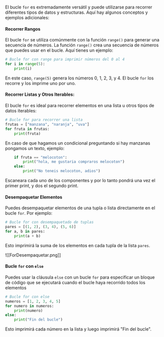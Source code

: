 El bucle `for` es extremadamente versátil y puede utilizarse para recorrer diferentes tipos de datos y estructuras. Aquí hay algunos conceptos y ejemplos adicionales:
#### Recorrer Rangos

El bucle `for` se utiliza comúnmente con la función `range()` para generar una secuencia de números. La función `range()` crea una secuencia de números que puedes usar en el bucle. Aquí tienes un ejemplo:

```python
# Bucle for con range para imprimir números del 0 al 4
for i in range(5):
    print(i)
```

En este caso, `range(5)` genera los números 0, 1, 2, 3, y 4. El bucle `for` los recorre y los imprime uno por uno.
#### Recorrer Listas y Otros Iterables:

El bucle `for` es ideal para recorrer elementos en una lista u otros tipos de datos iterables:

```python
# Bucle for para recorrer una lista
frutas = ["manzana", "naranja", "uva"]
for fruta in frutas:
    print(fruta)
```

En caso de que hagamos un condicional preguntando si hay manzanas pongamos un texto, ejemplo:

```python
    if fruta == "melocoton":
        print("hola, me gustaria compraros melocoton")
    else:
        print("No teneis melocoton, adios")
```

Escaneara cada uno de los componentes y por lo tanto pondrá una vez el primer print, y dos el segundo print.

#### Desempaquetar Elementos

Puedes desempaquetar elementos de una tupla o lista directamente en el bucle `for`. Por ejemplo:

```python
# Bucle for con desempaquetado de tuplas
pares = [(1, 2), (3, 4), (5, 6)]
for a, b in pares:
    print(a + b)
```

Esto imprimirá la suma de los elementos en cada tupla de la lista `pares`.

![[ForDesempaquetar.png]]
#### Bucle `for` con `else`

Puedes usar la cláusula `else` con un bucle `for` para especificar un bloque de código que se ejecutará cuando el bucle haya recorrido todos los elementos

```python
# Bucle for con else
numeros = [1, 2, 3, 4, 5]
for numero in numeros:
    print(numero)
else:
    print("Fin del bucle")
```

Esto imprimirá cada número en la lista y luego imprimirá "Fin del bucle".